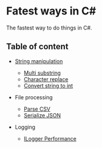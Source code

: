 # Fatest ways in C#
The fastest way to do things in C#.

## Table of content

- [String manipulation](FastestWaysInCSharp/StringManipulation/README.md)
  - [Multi substring](FastestWaysInCSharp/StringManipulation/README.md#multi-substring)
  - [Character replace](FastestWaysInCSharp/StringManipulation/README.md#character-replace)
  - [Convert string to int](FastestWaysInCSharp/StringManipulation/README.md#convert-string-to-int)

- File processing
  - [Parse CSV](FastestWaysInCSharp/FileProcessing/ParseCsv/README.md)
  - [Serialize JSON](FastestWaysInCSharp/FileProcessing/SerializeJson/README.md)

- Logging
  - [ILogger Performance](FastestWaysInCSharp/Logging/README.md)
